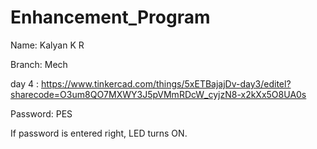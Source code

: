 # Enhancement_Program
Name: Kalyan K R

Branch: Mech


day 4 : https://www.tinkercad.com/things/5xETBajajDv-day3/editel?sharecode=O3um8QO7MXWY3J5pVMmRDcW_cyjzN8-x2kXx5O8UA0s

Password: PES

If password is entered right, LED turns ON.
